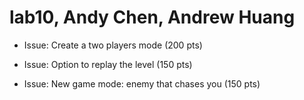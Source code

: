 # lab10, Andy Chen, Andrew Huang

* Issue: Create a two players mode (200 pts)

* Issue: Option to replay the level (150 pts)

* Issue: New game mode: enemy that chases you (150 pts)
